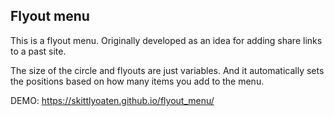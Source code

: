 ## Flyout menu

This is a flyout menu.  Originally developed as an idea for adding share links to a past site.

The size of the circle and flyouts are just variables. And it automatically sets the positions based on how many items you add to the menu.

DEMO: https://skittlyoaten.github.io/flyout_menu/
